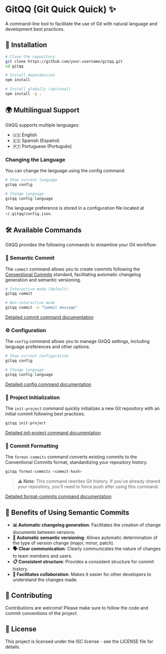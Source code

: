 # GitQQ (Git Quick Quick) ✨

A command-line tool to facilitate the use of Git with natural language and development best practices.

## 🚀 Installation

```bash
# Clone the repository
git clone https://github.com/your-username/gitqq.git
cd gitqq

# Install dependencies
npm install

# Install globally (optional)
npm install -g .
```

## 🌍 Multilingual Support

GitQQ supports multiple languages:

- 🇺🇸 English
- 🇪🇸 Spanish (Español)
- 🇵🇹 Portuguese (Português)

### Changing the Language

You can change the language using the config command:

```bash
# Show current language
gitqq config

# Change language
gitqq config language
```

The language preference is stored in a configuration file located at `~/.gitqq/config.json`.

## 🛠️ Available Commands

GitQQ provides the following commands to streamline your Git workflow:

### 📝 Semantic Commit

The `commit` command allows you to create commits following the [Conventional Commits](https://www.conventionalcommits.org/) standard, facilitating automatic changelog generation and semantic versioning.

```bash
# Interactive mode (default)
gitqq commit

# Non-interactive mode
gitqq commit -n "Commit message"
```

[Detailed commit command documentation](docs/commit.md)

### ⚙️ Configuration

The `config` command allows you to manage GitQQ settings, including language preferences and other options.

```bash
# Show current configuration
gitqq config

# Change language
gitqq config language
```

[Detailed config command documentation](docs/config.md)

### 🏁 Project Initialization

The `init-project` command quickly initializes a new Git repository with an initial commit following best practices.

```bash
gitqq init-project
```

[Detailed init-project command documentation](docs/init-project.md)

### 🔄 Commit Formatting

The `format-commits` command converts existing commits to the Conventional Commits format, standardizing your repository history.

```bash
gitqq format-commits <commit-hash>
```

> **⚠️ Note**: This command rewrites Git history. If you've already shared your repository, you'll need to force push after using this command.

[Detailed format-commits command documentation](docs/format-commits.md)

## 🎯 Benefits of Using Semantic Commits

- **📊 Automatic changelog generation**: Facilitates the creation of change documents between versions.
- **🔢 Automatic semantic versioning**: Allows automatic determination of the type of version change (major, minor, patch).
- **🗣️ Clear communication**: Clearly communicates the nature of changes to team members and users.
- **📋 Consistent structure**: Provides a consistent structure for commit history.
- **👥 Facilitates collaboration**: Makes it easier for other developers to understand the changes made.

## 👥 Contributing

Contributions are welcome! Please make sure to follow the code and commit conventions of the project.

## 📄 License

This project is licensed under the ISC license - see the LICENSE file for details. 